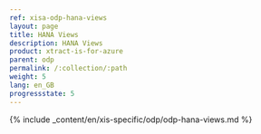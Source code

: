 ```yaml
---
ref: xisa-odp-hana-views
layout: page
title: HANA Views
description: HANA Views
product: xtract-is-for-azure
parent: odp
permalink: /:collection/:path
weight: 5
lang: en_GB
progressstate: 5
---
```

{% include _content/en/xis-specific/odp/odp-hana-views.md %}
